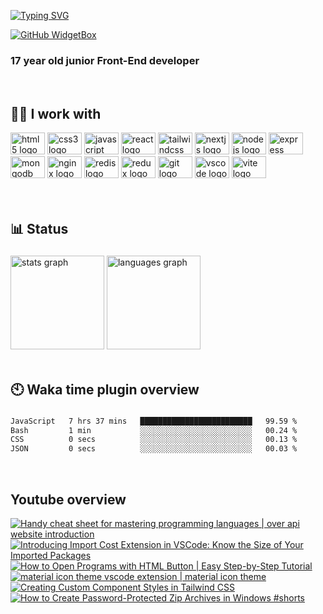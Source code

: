 [![Typing SVG](https://readme-typing-svg.demolab.com?font=Fira+Code&pause=1000&width=435&height=30&lines=Welcome+to+my+Github+page)](https://git.io/typing-svg)

[![GitHub WidgetBox](https://github-widgetbox.vercel.app/api/profile?username=amirhosseinbanaei&data=followers,repositories,stars,commits&theme=darkmode&width=350)](https://github.com/Jurredr/github-widgetbox)

<h3 align="left">17 year old junior Front-End developer</h3>

<br clear="both">

###

<h2 align="left">🧑‍💻 I work with</h2>


<div align="left">
  <img src="https://cdn.jsdelivr.net/gh/devicons/devicon/icons/html5/html5-original.svg" height="35" width="55" alt="html5 logo"  />
  <img src="https://cdn.jsdelivr.net/gh/devicons/devicon/icons/css3/css3-original.svg" height="35" width="55" alt="css3 logo"  />
  <img src="https://cdn.jsdelivr.net/gh/devicons/devicon/icons/javascript/javascript-original.svg" height="35" width="55" alt="javascript logo"  />
  <img src="https://cdn.jsdelivr.net/gh/devicons/devicon/icons/react/react-original.svg" height="35" width="55" alt="react logo"  />
  <img src="https://cdn.jsdelivr.net/gh/devicons/devicon/icons/tailwindcss/tailwindcss-plain.svg" height="35" width="55" alt="tailwindcss logo"  />
  <img src="https://cdn.jsdelivr.net/gh/devicons/devicon/icons/nextjs/nextjs-original.svg" height="35" width="55" alt="nextjs logo"  />
  <img src="https://cdn.jsdelivr.net/gh/devicons/devicon/icons/nodejs/nodejs-original.svg" height="35" width="55" alt="nodejs logo"  />
  <img src="https://cdn.jsdelivr.net/gh/devicons/devicon/icons/express/express-original.svg" height="35" width="55" alt="express logo"  />
  <img src="https://cdn.jsdelivr.net/gh/devicons/devicon/icons/mongodb/mongodb-original.svg" height="35" width="55" alt="mongodb logo"  />
  <img src="https://cdn.jsdelivr.net/gh/devicons/devicon/icons/nginx/nginx-original.svg" height="35" width="55" alt="nginx logo"  />
  <img src="https://cdn.jsdelivr.net/gh/devicons/devicon/icons/redis/redis-original.svg" height="35" width="55" alt="redis logo"  />
  <img src="https://cdn.jsdelivr.net/gh/devicons/devicon/icons/redux/redux-original.svg" height="35" width="55" alt="redux logo"  />
  <img src="https://cdn.jsdelivr.net/gh/devicons/devicon/icons/git/git-original.svg" height="35" width="55" alt="git logo"  />
  <img src="https://cdn.jsdelivr.net/gh/devicons/devicon/icons/vscode/vscode-original.svg" height="35" width="55" alt="vscode logo"  />
  <img src="https://skillicons.dev/icons?i=vite" height="35" width="55" alt="vite logo"  />
</div>

<br clear="both">

<!-- <h2 align="left">🔗 Social</h2>

###

<div align="left">
  <img src="https://raw.githubusercontent.com/maurodesouza/profile-readme-generator/master/src/assets/icons/social/gmail/default.svg" width="55" height="35" alt="gmail logo"  />
  <img src="https://raw.githubusercontent.com/maurodesouza/profile-readme-generator/master/src/assets/icons/social/linkedin/default.svg" width="55" height="35" alt="linkedin logo"  />
  <img src="https://raw.githubusercontent.com/maurodesouza/profile-readme-generator/master/src/assets/icons/social/youtube/default.svg" width="55" height="35" alt="youtube logo"  />
  <img src="https://raw.githubusercontent.com/maurodesouza/profile-readme-generator/master/src/assets/icons/social/instagram/default.svg" width="55" height="35" alt="instagram logo"  />
</div> -->

<br clear="both">

<h2 align="left">📊 Status</h2>

###

<div align="left">
  <img src="https://github-readme-stats.vercel.app/api?hide_title=true&hide_rank=false&show_icons=true&include_all_commits=false&count_private=false&disable_animations=false&theme=shades-of-purple&locale=en&hide_border=true&username=amirhosseinbanaei" height="150" alt="stats graph"  />
  <img src="https://github-readme-stats.vercel.app/api/top-langs?locale=en&hide_title=false&layout=compact&card_width=350&langs_count=6&theme=shades-of-purple&hide_border=true&username=amirhosseinbanaei" height="150" alt="languages graph"  />
</div>

<br clear="both">

###

<h2 align="left">🕙 Waka time plugin overview</h2>

###

<!--START_SECTION:waka-->

```txt
JavaScript   7 hrs 37 mins   █████████████████████████   99.59 %
Bash         1 min           ░░░░░░░░░░░░░░░░░░░░░░░░░   00.24 %
CSS          0 secs          ░░░░░░░░░░░░░░░░░░░░░░░░░   00.13 %
JSON         0 secs          ░░░░░░░░░░░░░░░░░░░░░░░░░   00.03 %
```

<!--END_SECTION:waka-->

<br clear="both">

###

<h2 align="left">Youtube overview</h2>

<!-- BEGIN YOUTUBE-CARDS -->
[![Handy cheat sheet for mastering programming languages | over api website introduction](https://ytcards.demolab.com/?id=-XzQrmDB5Hs&title=Handy+cheat+sheet+for+mastering+programming+languages+%7C+over+api+website+introduction&lang=en&timestamp=1683141287&background_color=%230d1117&title_color=%23ffffff&stats_color=%23dedede&width=250&border_radius=5 "Handy cheat sheet for mastering programming languages | over api website introduction")](https://www.youtube.com/watch?v=-XzQrmDB5Hs)
[![Introducing Import Cost Extension in VSCode: Know the Size of Your Imported Packages](https://ytcards.demolab.com/?id=nD84p_bt0YY&title=Introducing+Import+Cost+Extension+in+VSCode%3A+Know+the+Size+of+Your+Imported+Packages&lang=en&timestamp=1682536509&background_color=%230d1117&title_color=%23ffffff&stats_color=%23dedede&width=250&border_radius=5 "Introducing Import Cost Extension in VSCode: Know the Size of Your Imported Packages")](https://www.youtube.com/watch?v=nD84p_bt0YY)
[![How to Open Programs with HTML Button | Easy Step-by-Step Tutorial](https://ytcards.demolab.com/?id=Glx2UkqEgjM&title=How+to+Open+Programs+with+HTML+Button+%7C+Easy+Step-by-Step+Tutorial&lang=en&timestamp=1682201252&background_color=%230d1117&title_color=%23ffffff&stats_color=%23dedede&width=250&border_radius=5 "How to Open Programs with HTML Button | Easy Step-by-Step Tutorial")](https://www.youtube.com/watch?v=Glx2UkqEgjM)
[![material icon theme vscode extension | material icon theme](https://ytcards.demolab.com/?id=p_lmSfrpGW8&title=material+icon+theme+vscode+extension+%7C+material+icon+theme&lang=en&timestamp=1681934423&background_color=%230d1117&title_color=%23ffffff&stats_color=%23dedede&width=250&border_radius=5 "material icon theme vscode extension | material icon theme")](https://www.youtube.com/watch?v=p_lmSfrpGW8)
[![Creating Custom Component Styles in Tailwind CSS](https://ytcards.demolab.com/?id=9gjbf6KErRs&title=Creating+Custom+Component+Styles+in+Tailwind+CSS&lang=en&timestamp=1681587900&background_color=%230d1117&title_color=%23ffffff&stats_color=%23dedede&width=250&border_radius=5 "Creating Custom Component Styles in Tailwind CSS")](https://www.youtube.com/watch?v=9gjbf6KErRs)
[![How to Create Password-Protected Zip Archives in Windows #shorts](https://ytcards.demolab.com/?id=_XXRvgTSNtE&title=How+to+Create+Password-Protected+Zip+Archives+in+Windows+%23shorts&lang=en&timestamp=1681501500&background_color=%230d1117&title_color=%23ffffff&stats_color=%23dedede&width=250&border_radius=5 "How to Create Password-Protected Zip Archives in Windows #shorts")](https://www.youtube.com/watch?v=_XXRvgTSNtE)
<!-- END YOUTUBE-CARDS -->
